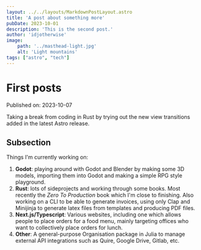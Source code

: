 ```yaml
---
layout: ../../layouts/MarkdownPostLayout.astro
title: 'A post about something more'
pubDate: 2023-10-01
description: 'This is the second post.'
author: 'idjotherwise'
image:
	path: '../masthead-light.jpg'
	alt: 'Light mountains'
tags: ["astro", "tech"]
---
```


# First posts
Published on: 2023-10-07

Taking a break from coding in Rust by trying out the new view transitions added in the
latest Astro release.

## Subsection

Things I'm currently working on:

1. **Godot**: playing around with Godot and Blender by making some 3D models, importing them into Godot and making a simple RPG style playground.
2. **Rust**: lots of sideprojects and working through some books. Most recently the _Zero To Production_ book which I'm close to finishing. Also working
on a CLI to be able to generate invoices, using only Clap and Minijinja to generate latex files from templates and producing PDF files.
3. **Next.js/Typescript**: Various websites, including one which allows people to place orders for a food menu, mainly targeting offices who want to collectively place orders for lunch.
4. **Other**: A general-purpose Organisation package in Julia to manage external API integrations such as Quire, Google Drive, Gitlab, etc.
 